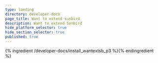 ```yaml
---
type: landing
directory: developer-docs
page_title: Want to extend sunbird
description: Want to extend Sunbird
hide_platform_selector: true
hide_section_selector: true
published: true
---
```


{% ingredient /developer-docs/install_wantextsb_p3 %}{% endingredient %}
